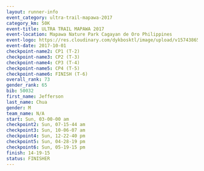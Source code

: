 ```yaml
---
layout: runner-info 
event_category: ultra-trail-mapawa-2017 
category_km: 50K 
event-title: ULTRA TRAIL MAPAWA 2017 
event-location: Mapawa Nature Park Cagayan de Oro Philippines 
event-logo: https://res.cloudinary.com/dykbosktl/image/upload/v1574386563/Logo/image-asset_plfjxn.jpg 
event-date: 2017-10-01 
checkpoint-name2: CP1 (T-2) 
checkpoint-name3: CP2 (T-3) 
checkpoint-name4: CP3 (T-4) 
checkpoint-name5: CP4 (T-5) 
checkpoint-name6: FINISH (T-6) 
overall_rank: 73
gender_rank: 65
bib: 50032
first_name: Jefferson
last_name: Chua
gender: M
team_name: N/A
start: Sun, 03-00-00 am
checkpoint2: Sun, 07-15-44 am
checkpoint3: Sun, 10-06-07 am
checkpoint4: Sun, 12-22-40 pm
checkpoint5: Sun, 04-28-19 pm
checkpoint6: Sun, 05-19-15 pm
finish: 14-19-15
status: FINISHER
---
```

